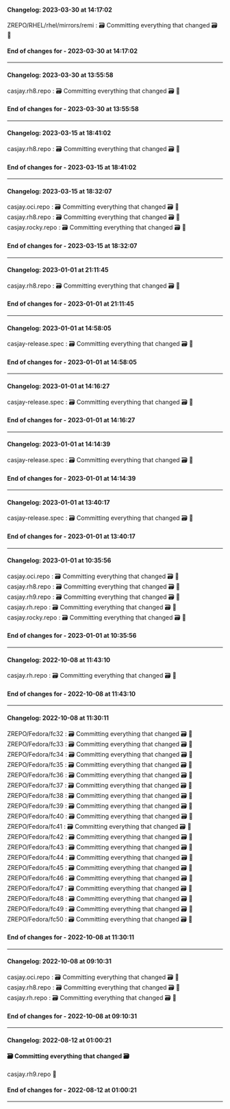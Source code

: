 #### Changelog: 2023-03-30 at 14:17:02  

ZREPO/RHEL/rhel/mirrors/remi : 🗃️  Committing everything that changed 🗃️ 🚀  
  
#### End of changes for  - 2023-03-30 at 14:17:02  
  
----  
  
#### Changelog: 2023-03-30 at 13:55:58  

casjay.rh8.repo : 🗃️  Committing everything that changed 🗃️ 🚀  
  
#### End of changes for  - 2023-03-30 at 13:55:58  
  
----  
  
#### Changelog: 2023-03-15 at 18:41:02  

casjay.rh8.repo : 🗃️ Committing everything that changed 🗃️ 🚀  
  
#### End of changes for  - 2023-03-15 at 18:41:02  
  
----  
  
#### Changelog: 2023-03-15 at 18:32:07  

casjay.oci.repo : 🗃️ Committing everything that changed 🗃️ 🚀  
casjay.rh8.repo : 🗃️ Committing everything that changed 🗃️ 🚀  
casjay.rocky.repo : 🗃️ Committing everything that changed 🗃️ 🚀  
  
#### End of changes for  - 2023-03-15 at 18:32:07  
  
----  
  
#### Changelog: 2023-01-01 at 21:11:45  

casjay.rh8.repo : 🗃️ Committing everything that changed 🗃️ 🚀  
  
#### End of changes for  - 2023-01-01 at 21:11:45  
  
----  
  
#### Changelog: 2023-01-01 at 14:58:05  

casjay-release.spec : 🗃️ Committing everything that changed 🗃️ 🚀  
  
#### End of changes for  - 2023-01-01 at 14:58:05  
  
----  
  
#### Changelog: 2023-01-01 at 14:16:27  

casjay-release.spec : 🗃️ Committing everything that changed 🗃️ 🚀  
  
#### End of changes for  - 2023-01-01 at 14:16:27  
  
----  
  
#### Changelog: 2023-01-01 at 14:14:39  

casjay-release.spec : 🗃️ Committing everything that changed 🗃️ 🚀  
  
#### End of changes for  - 2023-01-01 at 14:14:39  
  
----  
  
#### Changelog: 2023-01-01 at 13:40:17  

casjay-release.spec : 🗃️ Committing everything that changed 🗃️ 🚀  
  
#### End of changes for  - 2023-01-01 at 13:40:17  
  
----  
  
#### Changelog: 2023-01-01 at 10:35:56  

casjay.oci.repo : 🗃️ Committing everything that changed 🗃️ 🚀  
casjay.rh8.repo : 🗃️ Committing everything that changed 🗃️ 🚀  
casjay.rh9.repo : 🗃️ Committing everything that changed 🗃️ 🚀  
casjay.rh.repo : 🗃️ Committing everything that changed 🗃️ 🚀  
casjay.rocky.repo : 🗃️ Committing everything that changed 🗃️ 🚀  
  
#### End of changes for  - 2023-01-01 at 10:35:56  
  
----  
  
#### Changelog: 2022-10-08 at 11:43:10  

casjay.rh.repo : 🗃️ Committing everything that changed 🗃️ 🚀  
  
#### End of changes for  - 2022-10-08 at 11:43:10  
  
----  
  
#### Changelog: 2022-10-08 at 11:30:11  

ZREPO/Fedora/fc32 : 🗃️ Committing everything that changed 🗃️ 🚀  
ZREPO/Fedora/fc33 : 🗃️ Committing everything that changed 🗃️ 🚀  
ZREPO/Fedora/fc34 : 🗃️ Committing everything that changed 🗃️ 🚀  
ZREPO/Fedora/fc35 : 🗃️ Committing everything that changed 🗃️ 🚀  
ZREPO/Fedora/fc36 : 🗃️ Committing everything that changed 🗃️ 🚀  
ZREPO/Fedora/fc37 : 🗃️ Committing everything that changed 🗃️ 🚀  
ZREPO/Fedora/fc38 : 🗃️ Committing everything that changed 🗃️ 🚀  
ZREPO/Fedora/fc39 : 🗃️ Committing everything that changed 🗃️ 🚀  
ZREPO/Fedora/fc40 : 🗃️ Committing everything that changed 🗃️ 🚀  
ZREPO/Fedora/fc41 : 🗃️ Committing everything that changed 🗃️ 🚀  
ZREPO/Fedora/fc42 : 🗃️ Committing everything that changed 🗃️ 🚀  
ZREPO/Fedora/fc43 : 🗃️ Committing everything that changed 🗃️ 🚀  
ZREPO/Fedora/fc44 : 🗃️ Committing everything that changed 🗃️ 🚀  
ZREPO/Fedora/fc45 : 🗃️ Committing everything that changed 🗃️ 🚀  
ZREPO/Fedora/fc46 : 🗃️ Committing everything that changed 🗃️ 🚀  
ZREPO/Fedora/fc47 : 🗃️ Committing everything that changed 🗃️ 🚀  
ZREPO/Fedora/fc48 : 🗃️ Committing everything that changed 🗃️ 🚀  
ZREPO/Fedora/fc49 : 🗃️ Committing everything that changed 🗃️ 🚀  
ZREPO/Fedora/fc50 : 🗃️ Committing everything that changed 🗃️ 🚀  
  
#### End of changes for  - 2022-10-08 at 11:30:11  
  
----  
  
#### Changelog: 2022-10-08 at 09:10:31  

casjay.oci.repo : 🗃️ Committing everything that changed 🗃️ 🚀  
casjay.rh8.repo : 🗃️ Committing everything that changed 🗃️ 🚀  
casjay.rh.repo : 🗃️ Committing everything that changed 🗃️ 🚀  
  
#### End of changes for  - 2022-10-08 at 09:10:31  
  
----  
  
#### Changelog: 2022-08-12 at 01:00:21  
#### 🗃️ Committing everything that changed 🗃️  
  
casjay.rh9.repo      🚀  
  
#### End of changes for  - 2022-08-12 at 01:00:21  
  
----  
  
